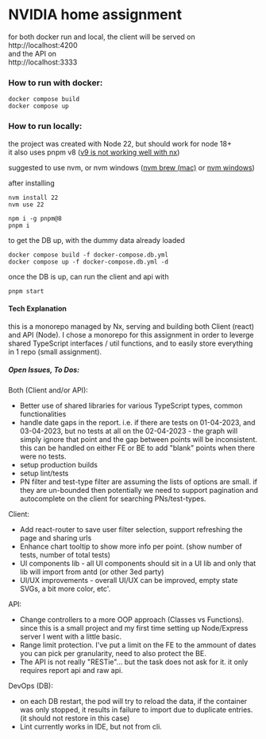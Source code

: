 # NVIDIA home assignment

for both docker run and local, the client will be served on  
http://localhost:4200  
and the API on   
http://localhost:3333  


### How to run with docker:
```
docker compose build
docker compose up
```

### How to run locally:
the project was created with Node 22, but should work for node 18+   
it also uses pnpm v8 ([v9 is not working well with nx](https://github.com/nrwl/nx/issues/22850))

suggested to use nvm, or nvm windows
([nvm brew (mac)](https://formulae.brew.sh/formula/nvm) or [nvm windows](https://github.com/coreybutler/nvm-windows))

after installing
```
nvm install 22
nvm use 22

npm i -g pnpm@8
pnpm i
```

to get the DB up, with the dummy data already loaded 
```
docker compose build -f docker-compose.db.yml
docker compose up -f docker-compose.db.yml -d
```

once the DB is up, can run the client and api with
```
pnpm start
```

#### Tech Explanation
this is a monorepo managed by Nx, serving and building both Client (react) and API (Node).
I chose a monorepo for this assignment in order to leverge shared TypeScript interfaces / util functions, and to easily store everything in 1 repo (small assignment).

##### Open Issues, To Dos:
Both (Client and/or API):
* Better use of shared libraries for various TypeScript types, common functionalities
* handle date gaps in the report. i.e. if there are tests on 01-04-2023, and 03-04-2023, but no tests at all on the 02-04-2023 - the graph will simply ignore that point and the gap between points will be inconsistent. this can be handled on either FE or BE to add "blank" points when there were no tests.
* setup production builds
* setup lint/tests
* PN filter and test-type filter are assuming the lists of options are small. if they are un-bounded then potentially we need to support pagination and autocomplete on the client for searching PNs/test-types.

Client:
* Add react-router to save user filter selection, support refreshing the page and sharing urls
* Enhance chart tooltip to show more info per point. (show number of tests, number of total tests)
* UI components lib - all UI components should sit in a UI lib and only that lib will import from antd (or other 3ed party)
* UI/UX improvements - overall UI/UX can be improved, empty state SVGs, a bit more color, etc'.


API:
* Change controllers to a more OOP approach (Classes vs Functions). since this is a small project and my first time setting up Node/Express server I went with a little basic.
* Range limit protection. I've put a limit on the FE to the ammount of dates you can pick per granularity, need to also protect the BE.
* The API is not really "RESTie"... but the task does not ask for it. it only requires report api and raw api.

DevOps (DB):
* on each DB restart, the pod will try to reload the data, if the container was only stopped, it results in failure to import due to duplicate entries. (it should not restore in this case)
* Lint currently works in IDE, but not from cli.